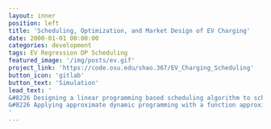 ```yaml
---
layout: inner
position: left
title: 'Scheduling, Optimization, and Market Design of EV Charging'
date: 2000-01-01 00:00:00
categories: development
tags: EV Regression DP Scheduling
featured_image: '/img/posts/ev.gif'
project_link: 'https://code.osu.edu/shao.367/EV_Charging_Scheduling'
button_icon: 'gitlab'
button_text: 'Simulation'
lead_text: '
&#8226 Designing a linear programming based scheduling algorithm to schedule charging of a large number of EVs in a city <br /> 
&#8226 Applying approximate dynamic programming with a function approximation for real-time computation
'
---
```

